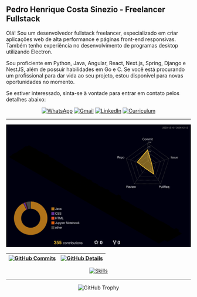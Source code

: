 ## Pedro Henrique Costa Sinezio - Freelancer Fullstack

Olá! Sou um desenvolvedor fullstack freelancer, especializado em criar aplicações web de alta performance e páginas front-end responsivas. Também tenho experiência no desenvolvimento de programas desktop utilizando Electron.

Sou proficiente em Python, Java, Angular, React, Next.js, Spring, Django e NestJS, além de possuir habilidades em Go e C. Se você está procurando um profissional para dar vida ao seu projeto, estou disponível para novas oportunidades no momento.

Se estiver interessado, sinta-se à vontade para entrar em contato pelos detalhes abaixo:

<div align="center">

[![WhatsApp](https://img.shields.io/badge/WhatsApp-25D366?style=for-the-badge&logo=whatsapp&logoColor=white)](https://api.whatsapp.com/send?phone=5511985164568)
[![Gmail](https://img.shields.io/badge/-Gmail-%23333?style=for-the-badge&logo=gmail&logoColor=white)](mailto:phturquidev@gmail.com)
[![LinkedIn](https://img.shields.io/badge/-LinkedIn-%230077B5?style=for-the-badge&logo=linkedin&logoColor=white)](https://www.linkedin.com/in/phcsdev/)
[![Curriculum](https://img.shields.io/badge/Curriculum-34A853?style=for-the-badge&logo=google-sheets&logoColor=white)](https://docs.google.com/document/d/1_T-bqhmGFuqlLymXtWKU0vEEHcVvog6z/edit?usp=sharing&ouid=115027580491758364493&rtpof=true&sd=true)

</div>

---

![Status](./profile-3d-contrib/profile-night-rainbow.svg)

| [![GitHub Commits](http://github-profile-summary-cards.vercel.app/api/cards/productive-time?username=pedrohenrique57&theme=dracula&utcOffset=-3)](https://github.com/vn7n24fzkq/github-profile-summary-cards) | [![GitHub Details](http://github-profile-summary-cards.vercel.app/api/cards/profile-details?username=pedrohenrique57&theme=dracula)](https://github.com/vn7n24fzkq/github-profile-summary-cards) |
|-----------------------------------------------------------------------------------------------------------------------------------------------------------------------------------------------------|------------------------------------------------------------------------------------------------------------------------------------------------------------------------------------------------------|

<div align="center">

[![Skills](https://skillicons.dev/icons?i=git,vscode,github,postman,vercel,aws,docker,python,c,java,golang,javascript,typescript,html,css,sass,bootstrap,angular,react,next,materialui,nodejs,nest,electron,spring,mongodb,redis,rabbitmq,mysql,postgres)](https://skillicons.dev)

</div>

---

<div align="center">

![GitHub Trophy](https://github-profile-trophy.vercel.app/?username=pedrohenrique57&row=1&column=7&theme=dracula&margin-w=15&margin-h=15)

</div>
